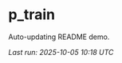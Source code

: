 # p_train

Auto-updating README demo.

<!--START_SECTION:status-->
_Last run: 2025-10-05 10:18 UTC_
<!--END_SECTION:status-->























































































































































































































































































































































































































































































































































































































































































































































































































































































































































































































































































